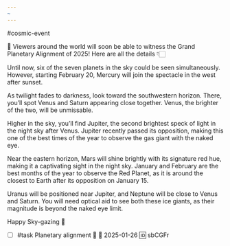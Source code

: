 ```yaml
---
~
---
```

#cosmic-event

🌌 Viewers around the world will soon be able to witness the Grand Planetary Alignment of 2025! Here are all the details 👇🏻

Until now, six of the seven planets in the sky could be seen simultaneously. However, starting February 20, Mercury will join the spectacle in the west after sunset.

As twilight fades to darkness, look toward the southwestern horizon. There, you’ll spot Venus and Saturn appearing close together. Venus, the brighter of the two, will be unmissable.

Higher in the sky, you’ll find Jupiter, the second brightest speck of light in the night sky after Venus. Jupiter recently passed its opposition, making this one of the best times of the year to observe the gas giant with the naked eye.

Near the eastern horizon, Mars will shine brightly with its signature red hue, making it a captivating sight in the night sky. January and February are the best months of the year to observe the Red Planet, as it is around the closest to Earth after its opposition on January 15.

Uranus will be positioned near Jupiter, and Neptune will be close to Venus and Saturn. You will need optical aid to see both these ice giants, as their magnitude is beyond the naked eye limit.

Happy Sky-gazing 💜
- [ ] #task Planetary alignment 🔼 📅 2025-01-26 🆔 sbCGFr
